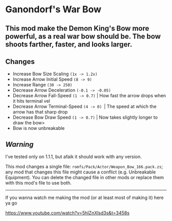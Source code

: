 # Ganondorf's War Bow

This mod make the Demon King's Bow more powerful, as a real war bow should
be. The bow shoots farther, faster, and looks larger.
---

## Changes

<ul>
  <li>Increase Bow Size Scaling <code>(1x -&gt; 1.2x)</code></li>
  <li>Increase Arrow Initial Speed <code>(8 -&gt; 9)</code></li>
  <li>Increase Range <code>(30 -&gt; 250)</code></li>
  <li>Decrease Arrow Deceleration <code>(-0.1 -&gt; -0.05)</code></li>
  <li>Decrease Arrow Fall-Speed <code>(1 -&gt; 0.7)</code> | How fast the arrow drops when it hits terminal vel</li>
  <li>Decrease Arrow Terminal-Speed <code>(4 -&gt; 0) </code>| The speed at which the arrow has that sharp drop</li>
  <li>Decrease Bow Draw Speed <code>(1 -&gt; 0.7)</code> | Now takes slightly longer to draw the bow&gt;
  </li><li>Bow is now unbreakable</li>
</ul>

## _Warning_

I've tested only on 1.1.1, but afaik it should work with any version.

This mod changes a single file: <code>romfs/Pack/Actor/Weapon_Bow_166.pack.zs</code>;
any mod that changes this file might cause a conflict (e.g. Unbreakable Equipment).
You can delete the changed file in other mods or replace them with this mod's file
to use both.

---
If you wanna watch me making the mod (or at least most of making it) here ya go

https://www.youtube.com/watch?v=5hIZnXlsd3s&t=3458s
